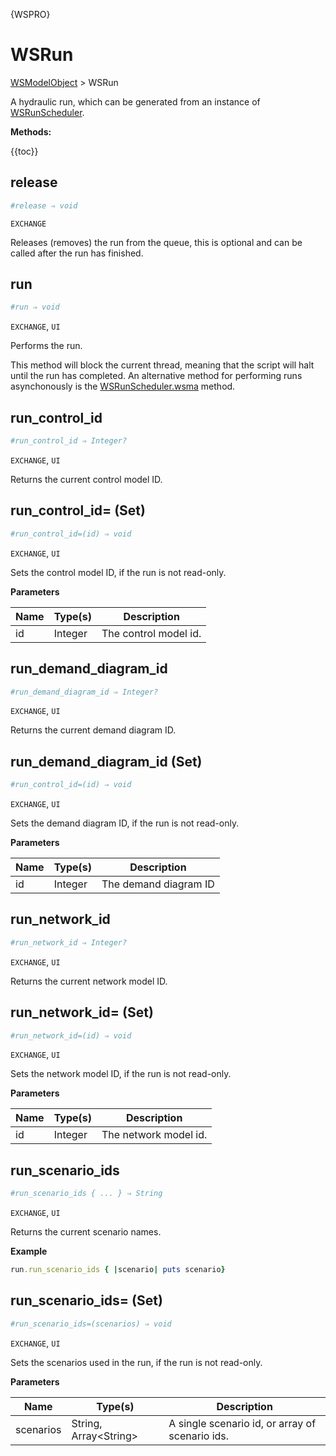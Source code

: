 {WSPRO}

# WSRun

[WSModelObject](./wsmodelobject.md) > WSRun

A hydraulic run, which can be generated from an instance of [WSRunScheduler](wsrunscheduler.md).

**Methods:**

{{toc}}

## release

```ruby
#release ⇒ void
```

`EXCHANGE`

Releases (removes) the run from the queue, this is optional and can be called after the run has finished.

## run

```ruby
#run ⇒ void
```

`EXCHANGE`, `UI`

Performs the run.

This method will block the current thread, meaning that the script will halt until the run has completed. An alternative method for performing runs asynchonously is the [WSRunScheduler.wsma](wsrunscheduler.md#wsma) method.

## run_control_id

```ruby
#run_control_id ⇒ Integer?
```

`EXCHANGE`, `UI`

Returns the current control model ID.

## run_control_id= (Set)

```ruby
#run_control_id=(id) ⇒ void
```

`EXCHANGE`, `UI`

Sets the control model ID, if the run is not read-only.

**Parameters**

| Name | Type(s) | Description           |
| ---- | ------- | --------------------- |
| id   | Integer | The control model id. |

## run_demand_diagram_id

```ruby
#run_demand_diagram_id ⇒ Integer?
```

`EXCHANGE`, `UI`

Returns the current demand diagram ID.

## run_demand_diagram_id (Set)

```ruby
#run_control_id=(id) ⇒ void
```

`EXCHANGE`, `UI`

Sets the demand diagram ID, if the run is not read-only.

**Parameters**

| Name | Type(s) | Description           |
| ---- | ------- | --------------------- |
| id   | Integer | The demand diagram ID |

## run_network_id

```ruby
#run_network_id ⇒ Integer?
```

`EXCHANGE`, `UI`

Returns the current network model ID.

## run_network_id= (Set)

```ruby
#run_network_id=(id) ⇒ void
```

`EXCHANGE`, `UI`

Sets the network model ID, if the run is not read-only.

**Parameters**

| Name | Type(s) | Description           |
| ---- | ------- | --------------------- |
| id   | Integer | The network model id. |

## run_scenario_ids

```ruby
#run_scenario_ids { ... } ⇒ String
```

`EXCHANGE`, `UI`

Returns the current scenario names.

**Example**
```ruby
run.run_scenario_ids { |scenario| puts scenario}
```

## run_scenario_ids= (Set)

```ruby
#run_scenario_ids=(scenarios) ⇒ void
```

`EXCHANGE`, `UI`

Sets the scenarios used in the run, if the run is not read-only.

**Parameters**

| Name      | Type(s)               | Description                                     |
| --------- | --------------------- | ----------------------------------------------- |
| scenarios | String, Array\<String> | A single scenario id, or array of scenario ids. |

